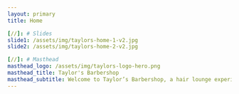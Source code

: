 ```yaml
---
layout: primary
title: Home

[//]: # Slides
slide1: /assets/img/taylors-home-1-v2.jpg
slide2: /assets/img/taylors-home-2-v2.jpg

[//]: # Masthead
masthead_logo: /assets/img/taylors-logo-hero.png
masthead_title: Taylor's Barbershop
masthead_subtitle: Welcome to Taylor’s Barbershop, a hair lounge experience for men, women and&nbsp;kids.
---
```

